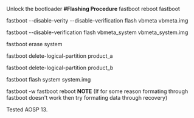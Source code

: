 Unlock the bootloader 
**#Flashing Procedure**
fastboot reboot fastboot

fastboot --disable-verity --disable-verification flash vbmeta vbmeta.img

fastboot --disable-verification flash vbmeta_system vbmeta_system.img

fastboot erase system

fastboot delete-logical-partition product_a

fastboot delete-logical-partition product_b

fastboot flash system system.img

fastboot -w
fastboot reboot
**NOTE**
(If for some reason formating through fastboot doesn't work then try formating data through recovery) 

Tested AOSP 13.